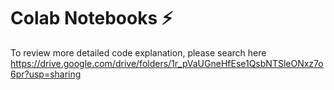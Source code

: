 # Colab Notebooks ⚡
To review more detailed code explanation, please search here <br/>
https://drive.google.com/drive/folders/1r_pVaUGneHfEse1QsbNTSleONxz7o6pr?usp=sharing
